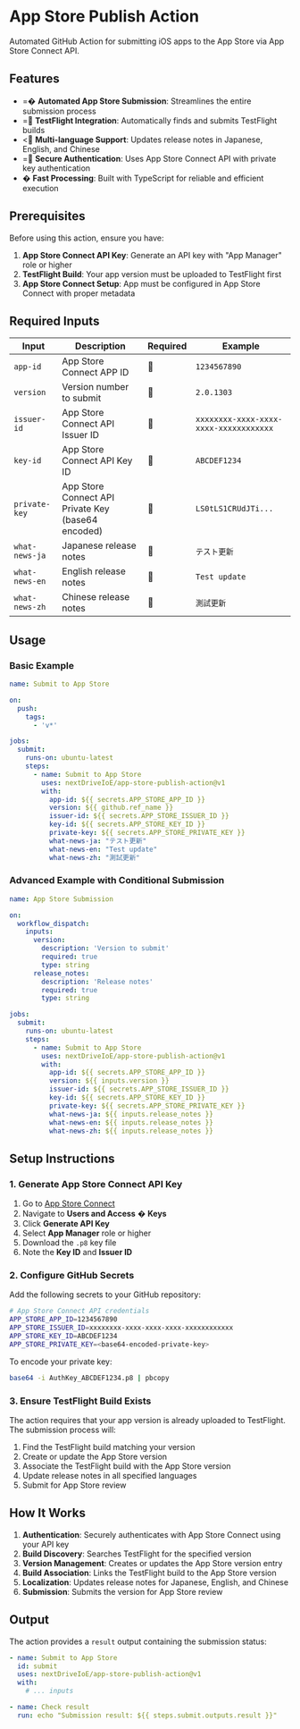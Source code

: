 # App Store Publish Action

Automated GitHub Action for submitting iOS apps to the App Store via App Store Connect API.

## Features

- =� **Automated App Store Submission**: Streamlines the entire submission process
- = **TestFlight Integration**: Automatically finds and submits TestFlight builds
- < **Multi-language Support**: Updates release notes in Japanese, English, and Chinese
- = **Secure Authentication**: Uses App Store Connect API with private key authentication
- � **Fast Processing**: Built with TypeScript for reliable and efficient execution

## Prerequisites

Before using this action, ensure you have:

1. **App Store Connect API Key**: Generate an API key with "App Manager" role or higher
2. **TestFlight Build**: Your app version must be uploaded to TestFlight first
3. **App Store Connect Setup**: App must be configured in App Store Connect with proper metadata

## Required Inputs

| Input | Description | Required | Example |
|-------|-------------|----------|---------|
| `app-id` | App Store Connect APP ID |  | `1234567890` |
| `version` | Version number to submit |  | `2.0.1303` |
| `issuer-id` | App Store Connect API Issuer ID |  | `xxxxxxxx-xxxx-xxxx-xxxx-xxxxxxxxxxxx` |
| `key-id` | App Store Connect API Key ID |  | `ABCDEF1234` |
| `private-key` | App Store Connect API Private Key (base64 encoded) |  | `LS0tLS1CRUdJTi...` |
| `what-news-ja` | Japanese release notes |  | `テスト更新` |
| `what-news-en` | English release notes |  | `Test update` |
| `what-news-zh` | Chinese release notes |  | `測試更新` |

## Usage

### Basic Example

```yaml
name: Submit to App Store

on:
  push:
    tags:
      - 'v*'

jobs:
  submit:
    runs-on: ubuntu-latest
    steps:
      - name: Submit to App Store
        uses: nextDriveIoE/app-store-publish-action@v1
        with:
          app-id: ${{ secrets.APP_STORE_APP_ID }}
          version: ${{ github.ref_name }}
          issuer-id: ${{ secrets.APP_STORE_ISSUER_ID }}
          key-id: ${{ secrets.APP_STORE_KEY_ID }}
          private-key: ${{ secrets.APP_STORE_PRIVATE_KEY }}
          what-news-ja: "テスト更新"
          what-news-en: "Test update"
          what-news-zh: "測試更新"
```

### Advanced Example with Conditional Submission

```yaml
name: App Store Submission

on:
  workflow_dispatch:
    inputs:
      version:
        description: 'Version to submit'
        required: true
        type: string
      release_notes:
        description: 'Release notes'
        required: true
        type: string

jobs:
  submit:
    runs-on: ubuntu-latest
    steps:
      - name: Submit to App Store
        uses: nextDriveIoE/app-store-publish-action@v1
        with:
          app-id: ${{ secrets.APP_STORE_APP_ID }}
          version: ${{ inputs.version }}
          issuer-id: ${{ secrets.APP_STORE_ISSUER_ID }}
          key-id: ${{ secrets.APP_STORE_KEY_ID }}
          private-key: ${{ secrets.APP_STORE_PRIVATE_KEY }}
          what-news-ja: ${{ inputs.release_notes }}
          what-news-en: ${{ inputs.release_notes }}
          what-news-zh: ${{ inputs.release_notes }}
```

## Setup Instructions

### 1. Generate App Store Connect API Key

1. Go to [App Store Connect](https://appstoreconnect.apple.com)
2. Navigate to **Users and Access** � **Keys**
3. Click **Generate API Key**
4. Select **App Manager** role or higher
5. Download the `.p8` key file
6. Note the **Key ID** and **Issuer ID**

### 2. Configure GitHub Secrets

Add the following secrets to your GitHub repository:

```bash
# App Store Connect API credentials
APP_STORE_APP_ID=1234567890
APP_STORE_ISSUER_ID=xxxxxxxx-xxxx-xxxx-xxxx-xxxxxxxxxxxx
APP_STORE_KEY_ID=ABCDEF1234
APP_STORE_PRIVATE_KEY=<base64-encoded-private-key>
```

To encode your private key:
```bash
base64 -i AuthKey_ABCDEF1234.p8 | pbcopy
```

### 3. Ensure TestFlight Build Exists

The action requires that your app version is already uploaded to TestFlight. The submission process will:

1. Find the TestFlight build matching your version
2. Create or update the App Store version
3. Associate the TestFlight build with the App Store version
4. Update release notes in all specified languages
5. Submit for App Store review

## How It Works

1. **Authentication**: Securely authenticates with App Store Connect using your API key
2. **Build Discovery**: Searches TestFlight for the specified version
3. **Version Management**: Creates or updates the App Store version entry
4. **Build Association**: Links the TestFlight build to the App Store version
5. **Localization**: Updates release notes for Japanese, English, and Chinese
6. **Submission**: Submits the version for App Store review

## Output

The action provides a `result` output containing the submission status:

```yaml
- name: Submit to App Store
  id: submit
  uses: nextDriveIoE/app-store-publish-action@v1
  with:
    # ... inputs

- name: Check result
  run: echo "Submission result: ${{ steps.submit.outputs.result }}"
```